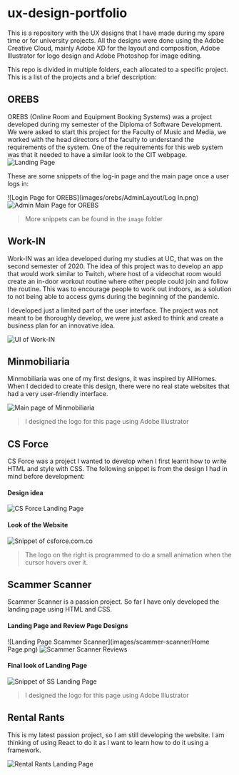# ux-design-portfolio

This is a repository with the UX designs that I have made during my spare time or for university projects.
All the designs were done using the Adobe Creative Cloud, mainly Adobe XD for the layout and composition, Adobe Illustrator for logo design and Adobe Photoshop for image editing.

This repo is divided in multiple folders, each allocated to a specific project. This is a list of the projects and a brief description:

## OREBS

OREBS (Online Room and Equipment Booking Systems) was a project developed during my semester of the Diploma of Software Development. We were asked to start this project for the Faculty of Music and Media, we worked with the head directors of the faculty to understand the requirements of the system. One of the requirements for this web system was that it needed to have a similar look to the CIT webpage.
![Landing Page](https://user-images.githubusercontent.com/87354238/155457986-c75a31c9-8baf-47a6-970f-742591c9b025.png)

These are some snippets of the log-in page and the main page once a user logs in:

![Login Page for OREBS](images/orebs/AdminLayout/Log In.png)
![Admin Main Page for OREBS](images/orebs/AdminLayout/AdminMainPage.png)

> More snippets can be found in the `image` folder

## Work-IN

Work-IN was an idea developed during my studies at UC, that was on the second semester of 2020. The idea of this project was to develop an app that would work similar to
Twitch, where host of a videochat room would create an in-door workout routine where other people could join and follow the routine.
This was to encourage people to work out indoors, as a solution to not being able to access gyms during the beginning of the pandemic.

I developed just a limited part of the user interface. The project was not meant to be thoroughly develop, we were just asked to think and create a business plan for an innovative idea.

![UI of Work-IN](images/work-in/snippet-all.png)

## Minmobiliaria

Minmobiliaria was one of my first designs, it was inspired by AllHomes. When I decided to create this design, there were
no real state websites that had a very user-friendly interface.

![Main page of Minmobiliaria](images/minmobiliaria/min_main_page.png)

> I designed the logo for this page using Adobe Illustrator
> 
## CS Force

CS Force was a project I wanted to develop when I first learnt how to write HTML and style with CSS. The following
snippet is from the design I had in mind before development:

#### Design idea

![CS Force Landing Page](images/cs-force/landing_page.png)

#### Look of the Website

![Snippet of csforce.com.co](images/cs-force/snippet_website.png)

>The logo on the right is programmed to do a small animation when the cursor hovers over it. 
> 
## Scammer Scanner

Scammer Scanner is a passion project. So far I have only developed the landing page using HTML and CSS.

#### Landing Page and Review Page Designs

![Landing Page Scammer Scanner](images/scammer-scanner/Home Page.png)
![Scammer Scanner Reviews](images/scammer-scanner/Reviews.png)

#### Final look of Landing Page

![Snippet of SS Landing Page](images/scammer-scanner/snippet_home_page.png)
> I designed the logo for this page using Adobe Illustrator

## Rental Rants

This is my latest passion project, so I am still developing the website. I am thinking of using React to do it as I want
to learn how to do it using a framework.

![Rental Rants Landing Page](https://user-images.githubusercontent.com/87354238/155458015-0c99e157-c9ad-46f1-9b50-a2de2f2695a9.png)


